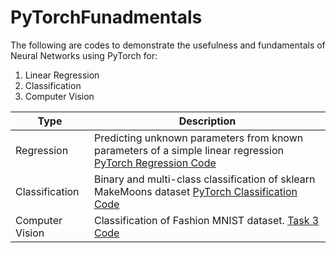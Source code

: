 # PyTorchFunadmentals

The following are codes to demonstrate the usefulness and fundamentals of Neural Networks using PyTorch for:
1. Linear Regression
2. Classification
3. Computer Vision

| Type | Description |
|----- |-------------|
|Regression | Predicting unknown parameters from known parameters of a simple linear regression [PyTorch Regression Code](https://github.com/PastJ/PyTorchFunadmentals/blob/main/PyTorch_Regression.ipynb)|
|Classification | Binary and multi-class classification of sklearn MakeMoons dataset [PyTorch Classification Code](https://github.com/PastJ/LLNL2023/blob/main/Task2.ipynb)|
|Computer Vision | Classification of Fashion MNIST dataset. [Task 3 Code](https://github.com/PastJ/LLNL2023/blob/main/Task3.ipynb)|


